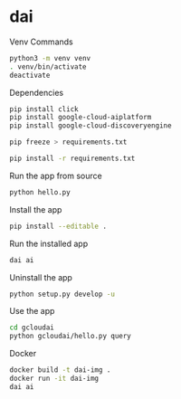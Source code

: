 # dai


Venv Commands

```sh
python3 -m venv venv
. venv/bin/activate
deactivate
```

Dependencies
```sh
pip install click
pip install google-cloud-aiplatform
pip install google-cloud-discoveryengine

pip freeze > requirements.txt

pip install -r requirements.txt
```

Run the app from source
```sh
python hello.py
```

Install the app
```sh
pip install --editable .
```

Run the installed app
```sh
dai ai
```

Uninstall the app
```sh
python setup.py develop -u
```

Use the app
```sh
cd gcloudai
python gcloudai/hello.py query
```

Docker

```sh
docker build -t dai-img .
docker run -it dai-img
dai ai
```